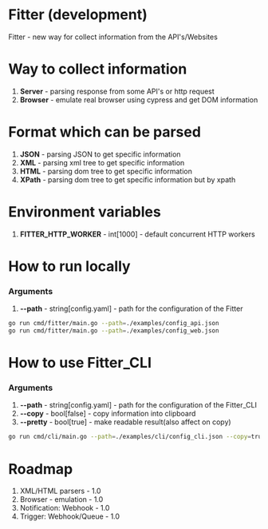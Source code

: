 # Fitter (development)

Fitter - new way for collect information from the API's/Websites

# Way to collect information

1. **Server** - parsing response from some API's or http request
2. **Browser** - emulate real browser using cypress and get DOM information

# Format which can be parsed

1. **JSON** - parsing JSON to get specific information
2. **XML** - parsing xml tree to get specific information
3. **HTML** - parsing dom tree to get specific information
4. **XPath** - parsing dom tree to get specific information but by xpath

# Environment variables
1. **FITTER_HTTP_WORKER** - int[1000] - default concurrent HTTP workers

# How to run locally

### Arguments
1. **--path** - string[config.yaml] - path for the configuration of the Fitter

```bash
go run cmd/fitter/main.go --path=./examples/config_api.json
go run cmd/fitter/main.go --path=./examples/config_web.json
```

# How to use Fitter_CLI

### Arguments
1. **--path** - string[config.yaml] - path for the configuration of the Fitter_CLI
2. **--copy** - bool[false] - copy information into clipboard
3. **--pretty** - bool[true] - make readable result(also affect on copy)

```bash
go run cmd/cli/main.go --path=./examples/cli/config_cli.json --copy=true
```

# Roadmap

1. XML/HTML parsers - 1.0
2. Browser - emulation - 1.0
3. Notification: Webhook - 1.0
4. Trigger: Webhook/Queue - 1.0

